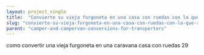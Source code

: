```yaml
---
layout: project_single
title:  "Convierte su vieja furgoneta en una casa con ruedas con la que recorrer el mundo: la furgocaravana"
slug: "convierte-su-vieja-furgoneta-en-una-casa-con-ruedas-con-la-que-recorrer-el-mundo"
parent: "camper-and-campervan-conversions-for-transporters"
---
```

como convertir una vieja furgoneta en una caravana casa con ruedas 29